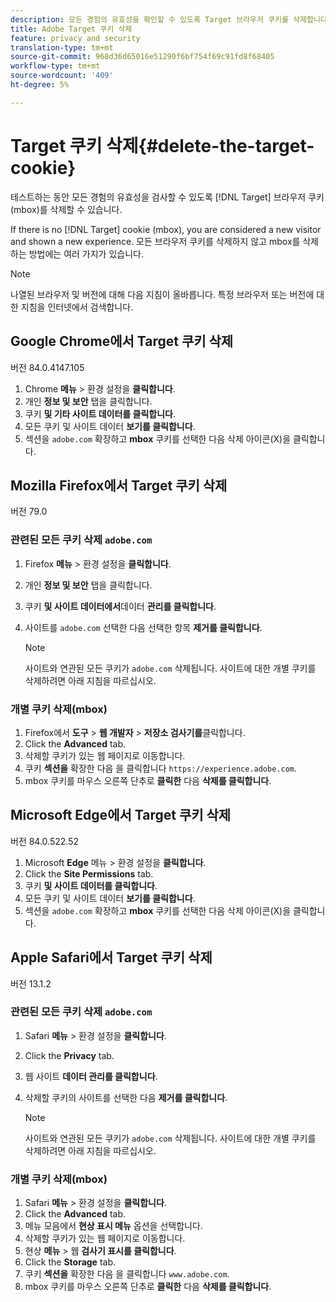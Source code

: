 ```yaml
---
description: 모든 경험의 유효성을 확인할 수 있도록 Target 브라우저 쿠키를 삭제합니다.
title: Adobe Target 쿠키 삭제
feature: privacy and security
translation-type: tm+mt
source-git-commit: 968d36d65016e51290f6bf754f69c91fd8f68405
workflow-type: tm+mt
source-wordcount: '409'
ht-degree: 5%

---
```



# Target 쿠키 삭제{#delete-the-target-cookie}

테스트하는 동안 모든 경험의 유효성을 검사할 수 있도록 [!DNL Target] 브라우저 쿠키(mbox)를 삭제할 수 있습니다.

If there is no [!DNL Target] cookie (mbox), you are considered a new visitor and shown a new experience. 모든 브라우저 쿠키를 삭제하지 않고 mbox를 삭제하는 방법에는 여러 가지가 있습니다.

>[!NOTE]
>
>나열된 브라우저 및 버전에 대해 다음 지침이 올바릅니다. 특정 브라우저 또는 버전에 대한 지침을 인터넷에서 검색합니다.

## Google Chrome에서 Target 쿠키 삭제

버전 84.0.4147.105

1. Chrome **메뉴** > 환경 설정을 **클릭합니다**.
1. 개인 **정보 및 보안** 탭을 클릭합니다.
1. 쿠키 **및 기타 사이트 데이터를 클릭합니다**.
1. 모든 쿠키 및 사이트 데이터 **보기를 클릭합니다**.
1. 섹션을 `adobe.com` 확장하고 **mbox** 쿠키를 선택한 다음 삭제 아이콘(X)을 클릭합니다.

## Mozilla Firefox에서 Target 쿠키 삭제

버전 79.0

### 관련된 모든 쿠키 삭제 `adobe.com`

1. Firefox **메뉴** > 환경 설정을 **클릭합니다**.
1. 개인 **정보 및 보안** 탭을 클릭합니다.
1. 쿠키 **및 사이트 데이터에서**&#x200B;데이터 **관리를 클릭합니다**.
1. 사이트를 `adobe.com` 선택한 다음 선택한 항목 **제거를 클릭합니다**.

   >[!NOTE]
   >
   >사이트와 연관된 모든 쿠키가 `adobe.com` 삭제됩니다. 사이트에 대한 개별 쿠키를 삭제하려면 아래 지침을 따르십시오.

### 개별 쿠키 삭제(mbox)

1. Firefox에서 **도구** > **웹 개발자** > **저장소 검사기를**&#x200B;클릭합니다.
1. Click the **Advanced** tab.
1. 삭제할 쿠키가 있는 웹 페이지로 이동합니다.
1. 쿠키 **섹션을** 확장한 다음 을 클릭합니다 `https://experience.adobe.com`.
1. mbox 쿠키를 마우스 오른쪽 단추로 **클릭한** 다음 **삭제를 클릭합니다**.

## Microsoft Edge에서 Target 쿠키 삭제

버전 84.0.522.52

1. Microsoft **Edge** 메뉴 > 환경 설정을 **클릭합니다**.
1. Click the **Site Permissions** tab.
1. 쿠키 **및 사이트 데이터를 클릭합니다**.
1. 모든 쿠키 및 사이트 데이터 **보기를 클릭합니다**.
1. 섹션을 `adobe.com` 확장하고 **mbox** 쿠키를 선택한 다음 삭제 아이콘(X)을 클릭합니다.

## Apple Safari에서 Target 쿠키 삭제

버전 13.1.2

### 관련된 모든 쿠키 삭제 `adobe.com`

1. Safari **메뉴** > 환경 설정을 **클릭합니다**.
1. Click the **Privacy** tab.
1. 웹 사이트 **데이터 관리를 클릭합니다**.
1. 삭제할 쿠키의 사이트를 선택한 다음 **제거를 클릭합니다**.

   >[!NOTE]
   >
   >사이트와 연관된 모든 쿠키가 `adobe.com` 삭제됩니다. 사이트에 대한 개별 쿠키를 삭제하려면 아래 지침을 따르십시오.

### 개별 쿠키 삭제(mbox)

1. Safari **메뉴** > 환경 설정을 **클릭합니다**.
1. Click the **Advanced** tab.
1. 메뉴 모음에서 **현상 표시 메뉴** 옵션을 선택합니다.
1. 삭제할 쿠키가 있는 웹 페이지로 이동합니다.
1. 현상 **메뉴** > 웹 **검사기 표시를 클릭합니다**.
1. Click the **Storage** tab.
1. 쿠키 **섹션을** 확장한 다음 을 클릭합니다 `www.adobe.com`.
1. mbox 쿠키를 마우스 오른쪽 단추로 **클릭한** 다음 **삭제를 클릭합니다**.
